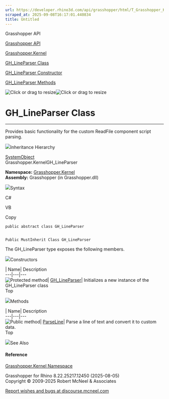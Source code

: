 ```yaml
---
url: https://developer.rhino3d.com/api/grasshopper/html/T_Grasshopper_Kernel_GH_LineParser.htm
scraped_at: 2025-09-08T16:17:01.440834
title: Untitled
---
```


Grasshopper API

[Grasshopper API](../html/723c01da-9986-4db2-8f53-6f3a7494df75.htm
"Grasshopper API")

[Grasshopper.Kernel](../html/N_Grasshopper_Kernel.htm "Grasshopper.Kernel")

[GH_LineParser Class](../html/T_Grasshopper_Kernel_GH_LineParser.htm
"GH_LineParser Class")

[GH_LineParser Constructor
](../html/M_Grasshopper_Kernel_GH_LineParser__ctor.htm "GH_LineParser
Constructor ")

[GH_LineParser Methods](../html/Methods_T_Grasshopper_Kernel_GH_LineParser.htm
"GH_LineParser Methods")

![Click or drag to resize](../icons/TocOpen.gif)![Click or drag to
resize](../icons/TocClose.gif)

# GH_LineParser Class  
  
---  
  
Provides basic functionality for the custom ReadFile component script parsing.

![](../icons/SectionExpanded.png)Inheritance Hierarchy

[SystemObject](https://docs.microsoft.com/dotnet/api/system.object)  
Grasshopper.KernelGH_LineParser  

**Namespace:** [Grasshopper.Kernel](N_Grasshopper_Kernel.htm)  
**Assembly:** Grasshopper (in Grasshopper.dll)

![](../icons/SectionExpanded.png)Syntax

C#

VB

Copy

    
    
    public abstract class GH_LineParser
    
    
    Public MustInherit Class GH_LineParser

The GH_LineParser type exposes the following members.

![](../icons/SectionExpanded.png)Constructors

| Name| Description  
---|---|---  
![Protected method](../icons/protmethod.gif)|
[GH_LineParser](M_Grasshopper_Kernel_GH_LineParser__ctor.htm)| Initializes a
new instance of the GH_LineParser class  
Top

![](../icons/SectionExpanded.png)Methods

| Name| Description  
---|---|---  
![Public method](../icons/pubmethod.gif)|
[ParseLine](M_Grasshopper_Kernel_GH_LineParser_ParseLine.htm)|  Parse a line
of text and convert it to custom data.  
Top

![](../icons/SectionExpanded.png)See Also

#### Reference

[Grasshopper.Kernel Namespace](N_Grasshopper_Kernel.htm)

Grasshopper for Rhino 8.22.25217.12450 (2025-08-05)  
Copyright © 2009-2025 Robert McNeel & Associates

[Report wishes and bugs at
discourse.mcneel.com](https://discourse.mcneel.com/c/grasshopper)

